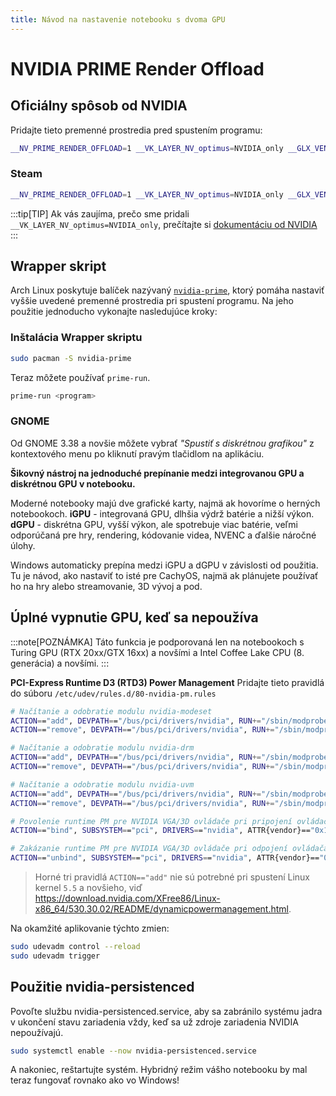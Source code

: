 ```yaml
---
title: Návod na nastavenie notebooku s dvoma GPU
---
```


# NVIDIA PRIME Render Offload

## Oficiálny spôsob od NVIDIA

Pridajte tieto premenné prostredia pred spustením programu:

```bash
__NV_PRIME_RENDER_OFFLOAD=1 __VK_LAYER_NV_optimus=NVIDIA_only __GLX_VENDOR_LIBRARY_NAME=nvidia <program>
```

### Steam

```bash
__NV_PRIME_RENDER_OFFLOAD=1 __VK_LAYER_NV_optimus=NVIDIA_only __GLX_VENDOR_LIBRARY_NAME=nvidia %command%
```

:::tip[TIP]
Ak vás zaujíma, prečo sme pridali `__VK_LAYER_NV_optimus=NVIDIA_only`, prečítajte si [dokumentáciu od NVIDIA](https://download.nvidia.com/XFree86/Linux-x86_64/435.17/README/primerenderoffload.html)
:::

## Wrapper skript

Arch Linux poskytuje balíček nazývaný [`nvidia-prime`](https://archlinux.org/packages/extra/any/nvidia-prime/), ktorý pomáha nastaviť vyššie uvedené premenné prostredia pri spustení programu. Na jeho použitie jednoducho vykonajte nasledujúce kroky:

### Inštalácia Wrapper skriptu

```bash
sudo pacman -S nvidia-prime
```

Teraz môžete používať `prime-run`.

```bash
prime-run <program>
```

### GNOME

Od GNOME 3.38 a novšie môžete vybrať _"Spustiť s diskrétnou grafikou"_ z kontextového menu po kliknutí pravým tlačidlom na aplikáciu.

**Šikovný nástroj na jednoduché prepínanie medzi integrovanou GPU a diskrétnou GPU v notebooku.**

Moderné notebooky majú dve grafické karty, najmä ak hovoríme o herných notebookoch.
**iGPU** - integrovaná GPU, dlhšia výdrž batérie a nižší výkon.
**dGPU** - diskrétna GPU, vyšší výkon, ale spotrebuje viac batérie, veľmi odporúčaná pre hry, rendering, kódovanie videa, NVENC a ďalšie náročné úlohy.

Windows automaticky prepína medzi iGPU a dGPU v závislosti od použitia.
Tu je návod, ako nastaviť to isté pre CachyOS, najmä ak plánujete používať ho na hry alebo streamovanie, 3D vývoj a pod.

## Úplné vypnutie GPU, keď sa nepoužíva

:::note[POZNÁMKA]
Táto funkcia je podporovaná len na notebookoch s Turing GPU (RTX 20xx/GTX 16xx) a novšími a Intel Coffee Lake CPU (8. generácia) a novšími.
:::

**PCI-Express Runtime D3 (RTD3) Power Management**
Pridajte tieto pravidlá do súboru `/etc/udev/rules.d/80-nvidia-pm.rules`

```bash
# Načítanie a odobratie modulu nvidia-modeset
ACTION=="add", DEVPATH=="/bus/pci/drivers/nvidia", RUN+="/sbin/modprobe nvidia-modeset"
ACTION=="remove", DEVPATH=="/bus/pci/drivers/nvidia", RUN+="/sbin/modprobe -r nvidia-modeset"

# Načítanie a odobratie modulu nvidia-drm
ACTION=="add", DEVPATH=="/bus/pci/drivers/nvidia", RUN+="/sbin/modprobe nvidia-drm"
ACTION=="remove", DEVPATH=="/bus/pci/drivers/nvidia", RUN+="/sbin/modprobe -r nvidia-drm"

# Načítanie a odobratie modulu nvidia-uvm
ACTION=="add", DEVPATH=="/bus/pci/drivers/nvidia", RUN+="/sbin/modprobe nvidia-uvm"
ACTION=="remove", DEVPATH=="/bus/pci/drivers/nvidia", RUN+="/sbin/modprobe -r nvidia-uvm"

# Povolenie runtime PM pre NVIDIA VGA/3D ovládače pri pripojení ovládača
ACTION=="bind", SUBSYSTEM=="pci", DRIVERS=="nvidia", ATTR{vendor}=="0x10de", ATTR{class}=="0x03[0-9]*", TEST=="power/control", ATTR{power/control}="auto"

# Zakázanie runtime PM pre NVIDIA VGA/3D ovládače pri odpojení ovládača
ACTION=="unbind", SUBSYSTEM=="pci", DRIVERS=="nvidia", ATTR{vendor}=="0x10de", ATTR{class}=="0x03[0-9]*", TEST=="power/control", ATTR{power/control}="on"
```

> Horné tri pravidlá `ACTION=="add"` nie sú potrebné pri spustení Linux kernel `5.5` a novšieho, viď https://download.nvidia.com/XFree86/Linux-x86_64/530.30.02/README/dynamicpowermanagement.html.

Na okamžité aplikovanie týchto zmien:

```sh
sudo udevadm control --reload
sudo udevadm trigger
```

## Použitie nvidia-persistenced

Povoľte službu nvidia-persistenced.service, aby sa zabránilo systému jadra v ukončení stavu zariadenia vždy, keď sa už zdroje zariadenia NVIDIA nepoužívajú.

```sh
sudo systemctl enable --now nvidia-persistenced.service
```

A nakoniec, reštartujte systém.
Hybridný režim vášho notebooku by mal teraz fungovať rovnako ako vo Windows!
